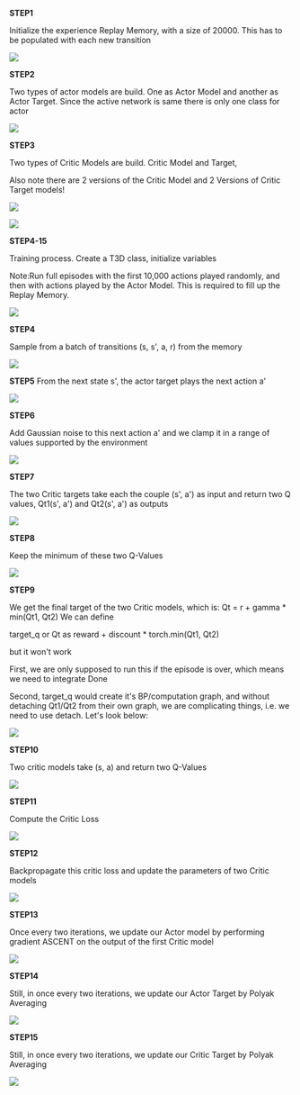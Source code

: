       
**STEP1**

Initialize the experience Replay Memory, with a size of 20000. This has to be populated with each new transition

![](https://github.com/sudhakarmlal/EVA/blob/master/Phase2/Session9/STEPS/STEP1.gif)

**STEP2**


Two types of actor models are build. One as Actor Model and another as Actor Target.
 Since the active network is same there is only one class for actor

![](https://github.com/sudhakarmlal/EVA/blob/master/Phase2/Session9/STEPS/STEP2.gif)

**STEP3**


Two types of Critic Models are build.  Critic Model and  Target, 

Also note  there are  2 versions of the Critic Model and 2 Versions of Critic Target models!



![](https://github.com/sudhakarmlal/EVA/blob/master/Phase2/Session9/STEPS/STEP3-1.gif)

![](https://github.com/sudhakarmlal/EVA/blob/master/Phase2/Session9/STEPS/STEP3-2.gif)

**STEP4-15**

Training process. Create a T3D class, initialize variables 

Note:Run full episodes with the first 10,000 actions played randomly, and then with actions played by the Actor Model. This is required to fill up the Replay Memory.


![](https://github.com/sudhakarmlal/EVA/blob/master/Phase2/Session9/STEPS/STEP4-15.gif)

**STEP4**

Sample from a batch of transitions (s, s', a, r) from the memory

![](https://github.com/sudhakarmlal/EVA/blob/master/Phase2/Session9/STEPS/STEP4.gif)


**STEP5**
From the next state s', the actor target plays the next action a'

![](https://github.com/sudhakarmlal/EVA/blob/master/Phase2/Session9/STEPS/STEP5.gif)

**STEP6**

Add Gaussian noise to this next action a' and we clamp it in a range
of values supported by the environment

![](https://github.com/sudhakarmlal/EVA/blob/master/Phase2/Session9/STEPS/STEP6.gif)

**STEP7**

The two Critic targets take each the couple (s', a') as input and return two Q values,
Qt1(s', a') and Qt2(s', a') as outputs

![](https://github.com/sudhakarmlal/EVA/blob/master/Phase2/Session9/STEPS/STEP7.gif)

**STEP8**

Keep the minimum of these two Q-Values

![](https://github.com/sudhakarmlal/EVA/blob/master/Phase2/Session9/STEPS/STEP8.gif)

**STEP9**

We get the final target of the two Critic models, which is:
Qt = r + gamma * min(Qt1, Qt2)
We can define 

target_q or Qt as reward + discount  * torch.min(Qt1, Qt2)

but it won't work

First, we are only supposed to run this if the episode is over, which means we need to integrate Done

Second, target_q would create it's BP/computation graph, and without detaching Qt1/Qt2 from their own graph, we are complicating things, i.e. we need to use detach. Let's look below:




![](https://github.com/sudhakarmlal/EVA/blob/master/Phase2/Session9/STEPS/STEP9.gif)

**STEP10**

Two critic models take (s, a) and return two Q-Values

![](https://github.com/sudhakarmlal/EVA/blob/master/Phase2/Session9/STEPS/STEP10.gif)

**STEP11**

Compute the Critic Loss

![](https://github.com/sudhakarmlal/EVA/blob/master/Phase2/Session9/STEPS/STEP11.gif)

**STEP12**

Backpropagate this critic loss and update the parameters of two
Critic models

![](https://github.com/sudhakarmlal/EVA/blob/master/Phase2/Session9/STEPS/STEP12.gif)

**STEP13**

Once every two iterations, we update our Actor model by performing
gradient ASCENT on the output of the first Critic model

![](https://github.com/sudhakarmlal/EVA/blob/master/Phase2/Session9/STEPS/STEP13.gif)

**STEP14**

Still, in once every two iterations, we update our Actor Target
by Polyak Averaging
 

![](https://github.com/sudhakarmlal/EVA/blob/master/Phase2/Session9/STEPS/STEP14.gif)

**STEP15**

Still, in once every two iterations, we update our Critic Target
by Polyak Averaging

![](https://github.com/sudhakarmlal/EVA/blob/master/Phase2/Session9/STEPS/STEP15.gif)
